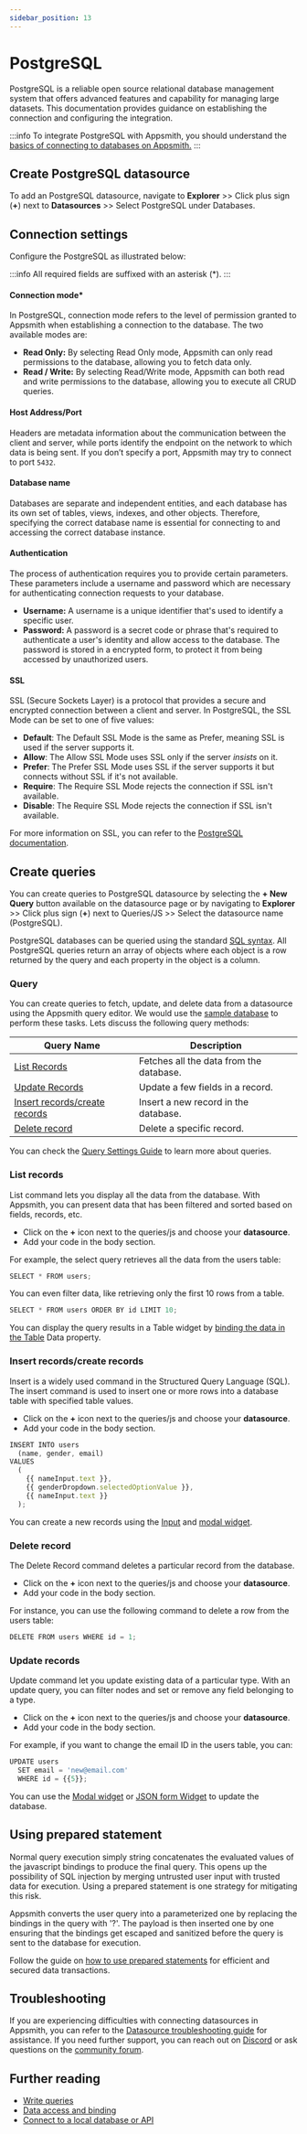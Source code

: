 ```yaml
---
sidebar_position: 13
---
```

# PostgreSQL
PostgreSQL is a reliable open source relational database management system that offers advanced features and capability for managing large datasets. This documentation provides guidance on establishing the connection and configuring the integration.

:::info
To integrate PostgreSQL with Appsmith, you should understand the [basics of connecting to databases on Appsmith.](/core-concepts/connecting-to-data-sources/connecting-to-databases.md#connecting-to-a-database)
:::

## Create PostgreSQL datasource

To add an PostgreSQL datasource, navigate to **Explorer** >> Click plus sign (**+**) next to **Datasources** >> Select PostgreSQL under Databases.


## Connection settings

Configure the PostgreSQL as illustrated below:


:::info
All required fields are suffixed with an asterisk (\*).
:::

#### Connection mode*

In PostgreSQL, connection mode refers to the level of permission granted to Appsmith when establishing a connection to the database. The two available modes are:

* **Read Only:** By selecting Read Only mode, Appsmith can only read permissions to the database, allowing you to fetch data only.
* **Read / Write:** By selecting Read/Write mode, Appsmith can both read and write permissions to the database, allowing you to execute all CRUD queries.


#### Host Address/Port

Headers are metadata information about the communication between the client and server, while ports identify the endpoint on the network to which data is being sent. If you don’t specify a port, Appsmith may try to connect to port `5432`.

#### Database name
Databases are separate and independent entities, and each database has its own set of tables, views, indexes, and other objects. Therefore, specifying the correct database name is essential for connecting to and accessing the correct database instance.

#### Authentication

The process of authentication requires you to provide certain parameters. These parameters include a username and password which are necessary for authenticating connection requests to your database. 
* **Username:** A username is a unique identifier that's used to identify a specific user.
* **Password:** A password is a secret code or phrase that's required to authenticate a user's identity and allow access to the database. The password is stored in a encrypted form, to protect it from being accessed by unauthorized users.

#### SSL

SSL (Secure Sockets Layer) is a protocol that provides a secure and encrypted connection between a client and server. In PostgreSQL, the SSL Mode can be set to one of five values:

* **Default**: The Default SSL Mode is the same as Prefer, meaning SSL is used if the server supports it.
* **Allow**: The Allow SSL Mode uses SSL only if the server _insists_ on it.
* **Prefer**: The Prefer SSL Mode uses SSL if the server supports it but connects without SSL if it's not available.
* **Require**: The Require SSL Mode rejects the connection if SSL isn't available.
* **Disable**: The Require SSL Mode rejects the connection if SSL isn't available.

For more information on SSL, you can refer to the [PostgreSQL documentation](https://www.postgresql.org/docs/current/libpq-ssl.html).


## Create queries

You can create queries to PostgreSQL datasource by selecting the **+ New Query**  button available on the datasource page or by navigating to **Explorer** >> Click plus sign (**+**) next to Queries/JS >> Select the datasource name (PostgreSQL).

PostgreSQL databases can be queried using the standard [SQL syntax](https://www.postgresql.org/docs/12/index.html). All PostgreSQL queries return an array of objects where each object is a row returned by the query and each property in the object is a column.

### Query
You can create queries to fetch, update, and delete data from a datasource using the Appsmith query editor. We would use the [sample database](/core-concepts/connecting-to-data-sources/connecting-to-databases#sample-databases) to perform these tasks. Lets discuss the following query methods:


| Query Name                                                  | Description                             |
| ----------------------------------------------------------- | --------------------------------------- |
| [​List Records​](#list-records)                   | Fetches all the data from the database. |
| [Update Records​](#update-records) | Update a few fields in a record.  |
| [Insert records​/create records​](#insert-recordscreate-records)             | Insert a new record in the database.               |
| [Delete record​](#delete-record)               | Delete a specific record.  |

You can check the [Query Settings Guide](https://docs.appsmith.com/core-concepts/data-access-and-binding/querying-a-database/query-settings) to learn more about queries.

### List records
List command lets you display all the data from the database. With Appsmith, you can present data that has been filtered and sorted based on fields, records, etc.

* Click on the **+** icon next to the queries/js and choose your **datasource**.
* Add your code in the body section.

For example, the select query retrieves all the data from the users table: 

```js
SELECT * FROM users;
```
You can even filter data, like retrieving only the first 10 rows from a table. 

```js
SELECT * FROM users ORDER BY id LIMIT 10;
```
You can display the query results in a Table widget by [binding the data in the Table](https://docs.appsmith.com/core-concepts/data-access-and-binding/displaying-data-read#displaying-data-in-a-widget) Data property.

### Insert records​/create records
Insert is a widely used command in the Structured Query Language (SQL). The insert command is used to insert one or more rows into a database table with specified table values.

* Click on the **+** icon next to the queries/js and choose your **datasource**.
* Add your code in the body section.

```js
INSERT INTO users
  (name, gender, email)
VALUES
  (
    {{ nameInput.text }},
    {{ genderDropdown.selectedOptionValue }},
    {{ nameInput.text }}
  );

```

You can create a new records using the [Input](/reference/widgets/input) and [modal widget](/reference/widgets/modal).




### Delete record
The Delete Record command deletes a particular record from the database. 

* Click on the **+** icon next to the queries/js and choose your **datasource**.
* Add your code in the body section.

For instance, you can use the following command to delete a row from the users table:

```js
DELETE FROM users WHERE id = 1;
```

### Update records
Update command let you update existing data of a particular type. With an update query, you can filter nodes and set or remove any field belonging to a type.

* Click on the **+** icon next to the queries/js and choose your **datasource**.
* Add your code in the body section.

For example, if you want to change the email ID in the users table, you can:

```js
UPDATE users
  SET email = 'new@email.com'
  WHERE id = {{5}};
```

You can use the [Modal widget](https://docs.appsmith.com/reference/widgets/modal) or [JSON form Widget](https://docs.appsmith.com/reference/widgets/json-form) to update the database.


## Using prepared statement

Normal query execution simply string concatenates the evaluated values of the javascript bindings to produce the final query. This opens up the possibility of SQL injection by merging untrusted user input with trusted data for execution. Using a prepared statement is one strategy for mitigating this risk.

Appsmith converts the user query into a parameterized one by replacing the bindings in the query with '?'. The payload is then inserted one by one ensuring that the bindings get escaped and sanitized before the query is sent to the database for execution.

Follow the guide on [how to use prepared statements](/learning-and-resources/how-to-guides/how-to-use-prepared-statements.md) for efficient and secured data transactions.


<VideoEmbed host="youtube" videoId="Q69wdQEQbbE" title="" caption=""/>

## Troubleshooting
If you are experiencing difficulties with connecting datasources in Appsmith, you can refer to the [Datasource troubleshooting guide](https://chat.openai.com/help-and-support/troubleshooting-guide/action-errors/datasource-errors) for assistance. If you need further support, you can reach out on [Discord](https://discord.com/invite/rBTTVJp) or ask questions on the [community forum](https://community.appsmith.com/).

## Further reading

* [Write queries](/core-concepts/data-access-and-binding/querying-a-database)
* [Data access and binding](/core-concepts/data-access-and-binding)
* [Connect to a local database or API](/advanced-concepts/more/how-to-work-with-local-apis-on-appsmith)
